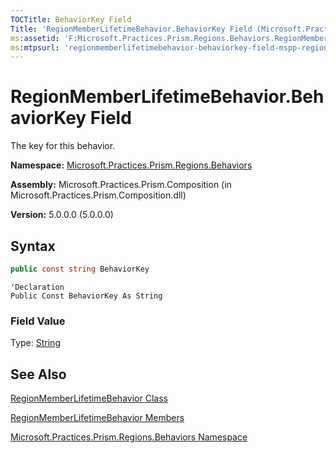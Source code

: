 ```yaml
---
TOCTitle: BehaviorKey Field
Title: 'RegionMemberLifetimeBehavior.BehaviorKey Field (Microsoft.Practices.Prism.Regions.Behaviors)'
ms:assetid: 'F:Microsoft.Practices.Prism.Regions.Behaviors.RegionMemberLifetimeBehavior.BehaviorKey'
ms:mtpsurl: 'regionmemberlifetimebehavior-behaviorkey-field-mspp-regions-behaviors.md'
---
```



# RegionMemberLifetimeBehavior.BehaviorKey Field

The key for this behavior.

**Namespace:** [Microsoft.Practices.Prism.Regions.Behaviors](/patterns-practices/reference/mspp-regions-behaviors-namespace)

**Assembly:** Microsoft.Practices.Prism.Composition (in Microsoft.Practices.Prism.Composition.dll)

**Version:** 5.0.0.0 (5.0.0.0)

## Syntax

```C#
public const string BehaviorKey
```
```VB
'Declaration
Public Const BehaviorKey As String
```

### Field Value

Type: [String](http://msdn.microsoft.com/en-us/library/s1wwdcbf)

## See Also

[RegionMemberLifetimeBehavior Class](/patterns-practices/reference/regionmemberlifetimebehavior-class-mspp-regions-behaviors)

[RegionMemberLifetimeBehavior Members](/patterns-practices/reference/regionmemberlifetimebehavior-members-mspp-regions-behaviors)

[Microsoft.Practices.Prism.Regions.Behaviors Namespace](/patterns-practices/reference/mspp-regions-behaviors-namespace)